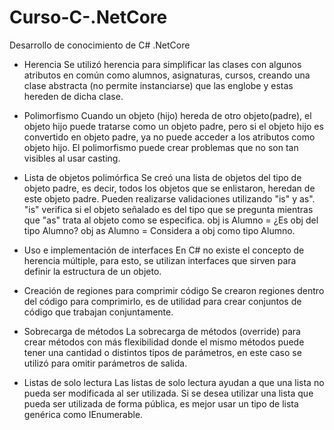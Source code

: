 # Curso-C-.NetCore
Desarrollo de conocimiento de C# .NetCore 


- Herencia
Se utilizó herencia para simplificar las clases con algunos atributos en común como alumnos, asignaturas, cursos, creando una clase abstracta (no permite instanciarse) que las englobe y estas hereden de dicha clase.

- Polimorfismo
Cuando un objeto (hijo) hereda de otro objeto(padre), el objeto hijo puede tratarse como un objeto padre, pero si el objeto hijo es convertido en objeto padre, ya no puede acceder a los atributos como objeto hijo.
El polimorfismo puede crear problemas que no son tan visibles al usar casting.

- Lista de objetos polimórfica
Se creó una lista de objetos del tipo de objeto padre, es decir, todos los objetos que se enlistaron, heredan de este objeto padre.
Pueden realizarse validaciones utilizando "is" y as". "is" verifica si el objeto señalado es del tipo que se pregunta mientras que "as" trata al objeto como se especifica.
obj is Alumno = ¿Es obj del tipo Alumno?
obj as Alumno = Considera a obj como tipo Alumno.

- Uso e implementación de interfaces
En C# no existe el concepto de herencia múltiple, para esto, se utilizan interfaces que sirven para definir la estructura de un objeto.

- Creación de regiones para comprimir código
Se crearon regiones dentro del código para comprimirlo, es de utilidad para crear conjuntos de código que trabajan conjuntamente.

- Sobrecarga de métodos
La sobrecarga de métodos (override) para crear métodos con más flexibilidad donde el mismo métodos puede tener una cantidad o distintos tipos de parámetros, en este caso se utilizó para omitir parámetros de salida.

- Listas de solo lectura
Las listas de solo lectura ayudan a que una lista no pueda ser modificada al ser utilizada.
Si se desea utilizar una lista que pueda ser utilizada de forma pública, es mejor usar un tipo de lista genérica como IEnumerable.

